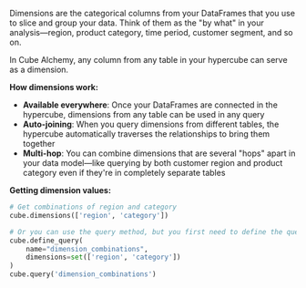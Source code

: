 Dimensions are the categorical columns from your DataFrames that you use to slice and group your data. Think of them as the "by what" in your analysis—region, product category, time period, customer segment, and so on.

In Cube Alchemy, any column from any table in your hypercube can serve as a dimension.

**How dimensions work:**

- **Available everywhere**: Once your DataFrames are connected in the hypercube, dimensions from any table can be used in any query
- **Auto-joining**: When you query dimensions from different tables, the hypercube automatically traverses the relationships to bring them together
- **Multi-hop**: You can combine dimensions that are several "hops" apart in your data model—like querying by both customer region and product category even if they're in completely separate tables

**Getting dimension values:**

```python
# Get combinations of region and category
cube.dimensions(['region', 'category'])

# Or you can use the query method, but you first need to define the query without metrics
cube.define_query(
    name="dimension_combinations",
    dimensions=set(['region', 'category'])
)
cube.query('dimension_combinations')
```